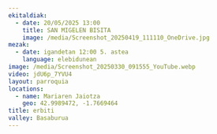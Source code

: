 ```yaml
---
ekitaldiak:
  - date: 20/05/2025 13:00
    title: SAN MIGELEN BISITA
    image: /media/Screenshot_20250419_111110_OneDrive.jpg
mezak:
  - date: igandetan 12:00 5. astea
    language: elebidunean
image: /media/Screenshot_20250330_091555_YouTube.webp
video: jdU6p_7YVU4
layout: parroquia
locations:
  - name: Mariaren Jaiotza
    geo: 42.9989472, -1.7669464
title: erbiti
valley: Basaburua
---
```

